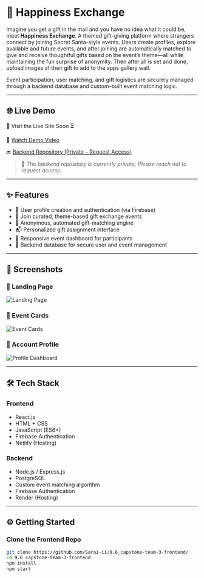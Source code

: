 # 🎁 Happiness Exchange

Imagine you get a gift in the mail and you have no idea what it could be, meet **Happiness Exchange**. A themed gift-giving platform where strangers connect by joining Secret Santa-style events. Users create profiles, explore available and future events, and after joining are automatically matched to give and receive thoughtful gifts based on the event’s theme—all while maintaining the fun surprise of anonymity. Then after all is set and done, upload images of their gift to add to the apps gallery wall. 

Event participation, user matching, and gift logistics are securely managed through a backend database and custom-built event matching logic.

---

## 🌐 Live Demo

🚀 Visit the Live Site Soon ⏳

🎥 [Watch Demo Video](https://www.loom.com/share/dbad274c46044f07996ef5612c546a2a?sid=fa72a8f9-533e-4199-9412-a5c7da77a82e)  

🔙 [Backend Repository (Private – Request Access)](https://github.com/Sarai-ii/HappinessExchange-Backend-Express-Server)

> 📌 *The backend repository is currently private. Please reach out to request access.*

---

## ✨ Features

- 👤 User profile creation and authentication (via Firebase)
- 🎨 Join curated, theme-based gift exchange events
- 🔄 Anonymous, automated gift-matching engine
- 📬 Personalized gift assignment interface
- 📅 Responsive event dashboard for participants
- 🔐 Backend database for secure user and event management

---

## 📸 Screenshots

### 🔹 Landing Page  
![Landing Page]()

### 🔹 Event Cards  
![Event Cards]()

### 🔹 Account Profile 
![Profile Dashboard]()

---

## 🛠 Tech Stack

### Frontend
- React.js
- HTML + CSS
- JavaScript (ES6+)
- Firebase Authentication
- Netlify (Hosting)

### Backend
- Node.js / Express.js
- PostgreSQL
- Custom event matching algorithm
- Firebase Authentication
- Render (Hosting)

---

## ⚙️ Getting Started

### Clone the Frontend Repo

```bash
git clone https://github.com/Sarai-ii/9.6_capstone-team-3-frontend/
cd 9.6_capstone-team-3-frontend
npm install
npm start
